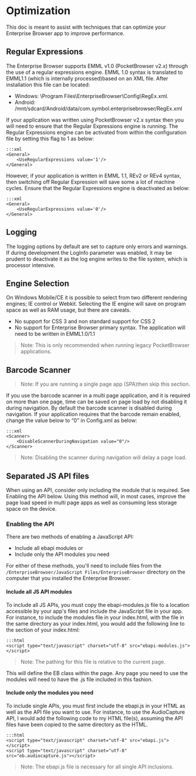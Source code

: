 # Optimization
This doc is meant to assist with techniques that can optimize your Enterprise Browser app to improve performance.

## Regular Expressions
The Enterprise Browser supports EMML v1.0 (PocketBrowser v2.x) through the use of a regular expressions engine. EMML 1.0 syntax is translated to EMML1.1 (which is internally processed)based on an XML file. After installation this file can be located:

* Windows: \Program Files\EnterpriseBrowser\Config\RegEx.xml.
* Android: /mnt/sdcard/Android/data/com.symbol.enterprisebrowser/RegEx.xml

If your application was written using PocketBrowser v2.x syntax then you will need to ensure that the Regular Expressions engine is running. The Regular Expressions engine can be activated from within the configuration file by setting this flag to 1 as below:

	:::xml
	<General>
		<UseRegularExpressions value='1'/>
	</General>

However, if your application is written in EMML 1.1, REv2 or REv4 syntax, then switching off Regular Expression will save some a lot of machine cycles. Ensure that the Regular Expressions engine is deactivated as below:

	:::xml
	<General>
		<UseRegularExpressions value='0'/>
	</General>

## Logging
The logging options by default are set to capture only errors and warnings. If during development the LogInfo parameter was enabled, it may be prudent to deactivate it as the log engine writes to the file system, which is processor intensive.

## Engine Selection
On Windows Mobile/CE it is possible to select from two different rendering engines; IE control or Webkit. Selecting the IE engine will save on program space as well as RAM usage, but there are caveats.

* No support for CSS 3 and non standard support for CSS 2
* No support for Enterprise Browser primary syntax. The application will need to be written in EMML1.0/1.1

> Note: This is only recommended when running legacy PocketBrowser applications.

## Barcode Scanner
> Note: If you are running a single page app (SPA)then skip this section. 

If you use the barcode scanner in a multi page application, and it is required on more than one page, time can be saved on page load by not disabling it during navigation. By default the barcode scanner is disabled during navigation. If your application requires that the barcode remain enabled, change the value below to “0” in Config.xml as below:

	:::xml
	<Scanner>
		<DisableScannerDuringNavigation value="0"/>
	</Scanner>

> Note: Disabling the scanner during navigation will delay a page load.

## Separated JS API files
When using an API, consider only including the module that is required. See Enabling the API below. Using this method will, in most cases, improve the page load speed in multi page apps as well as consuming less storage space on the device.

### Enabling the API
There are two methods of enabling a JavaScript API:

* Include all ebapi modules or
* Include only the API modules you need

For either of these methods, you'll need to include files from the `/EnterpriseBrowser/JavaScript Files/EnterpriseBrowser` directory on the computer that you installed the Enterprise Browser.

#### Include all JS API modules
To include all JS APIs, you must copy the ebapi-modules.js file to a location accessible by your app's files and include the JavaScript file in your app. For instance, to include the modules file in your index.html, with the file in the same directory as your index.html, you would add the following line to the section of your index.html:

	:::html
	<script type="text/javascript" charset="utf-8" src="ebapi-modules.js"></script>

> Note: The pathing for this file is relative to the current page.

This will define the EB class within the page. Any page you need to use the modules will need to have the .js file included in this fashion.

#### Include only the modules you need
To include single APIs, you must first include the ebapi.js in your HTML as well as the API file you want to use. For instance, to use the AudioCapture API, I would add the following code to my HTML file(s), assuming the API files have been copied to the same directory as the HTML.

	:::html
	<script type="text/javascript" charset="utf-8" src="ebapi.js"></script>
	<script type="text/javascript" charset="utf-8" src="eb.audiocapture.js"></script>

>Note: The ebapi.js file is necessary for all single API inclusions.